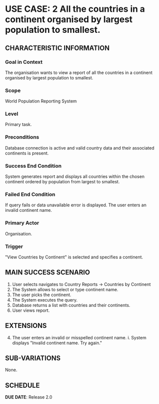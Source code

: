 # USE CASE: 2 All the countries in a continent organised by largest population to smallest.

## CHARACTERISTIC INFORMATION

### Goal in Context

The organisation wants to view a report of all the countries in a continent organised by largest population to smallest.

### Scope

World Population Reporting System

### Level

Primary task.

### Preconditions

Database connection is active and valid country data and their associated continents is present.

### Success End Condition

System generates report and displays all countries within the chosen continent ordered by population from largest to smallest.

### Failed End Condition

If query fails or data unavailable error is displayed.
The user enters an invalid continent name.

### Primary Actor

Organisation.

### Trigger

"View Countries by Continent" is selected and specifies a continent.

## MAIN SUCCESS SCENARIO

1. User selects navigates to Country Reports -> Countries by Continent
2. The System allows to select or type continent name.
3. The user picks the continent.
4. The System executes the query.
5. Database returns a list with countries and their continents.
6. User views report.

## EXTENSIONS

4. The user enters an invalid or misspelled continent name.
    i. System displays "Invalid continent name. Try again."

## SUB-VARIATIONS

None.

## SCHEDULE

**DUE DATE**: Release 2.0
